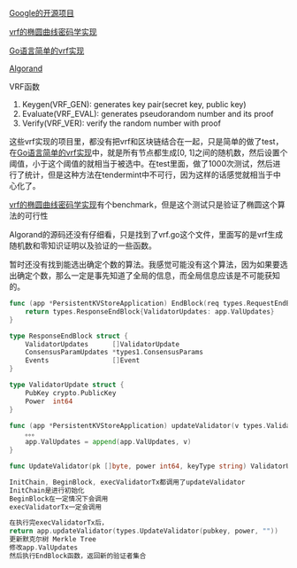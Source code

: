 [Google的开源项目](https://github.com/google/draft-irtf-cfrg-vrf)

[vrf的椭圆曲线密码学实现](https://github.com/vechain/go-ecvrf)

[Go语言简单的vrf实现](https://github.com/yoseplee/vrf)

[Algorand](https://github.com/algorand/go-algorand)



VRF函数

1. Keygen(VRF_GEN): generates key pair(secret key, public key)
2. Evaluate(VRF_EVAL): generates pseudorandom number and its proof
3. Verify(VRF_VER): verify the random number with proof



这些vrf实现的项目里，都没有把vrf和区块链结合在一起，只是简单的做了test，在[Go语言简单的vrf实现](https://github.com/yoseplee/vrf)中，就是所有节点都生成[0, 1]之间的随机数，然后设置个阈值，小于这个阈值的就相当于被选中。在test里面，做了1000次测试，然后进行了统计，但是这种方法在tendermint中不可行，因为这样的话感觉就相当于中心化了。

[vrf的椭圆曲线密码学实现](https://github.com/vechain/go-ecvrf)有个benchmark，但是这个测试只是验证了椭圆这个算法的可行性

Algorand的源码还没有仔细看，只是找到了vrf.go这个文件，里面写的是vrf生成随机数和零知识证明以及验证的一些函数。

暂时还没有找到能选出确定个数的算法。我感觉可能没有这个算法，因为如果要选出确定个数，那么一定是事先知道了全局的信息，而全局信息应该是不可能获知的。



```go
func (app *PersistentKVStoreApplication) EndBlock(req types.RequestEndBlock) types.ResponseEndBlock {
	return types.ResponseEndBlock{ValidatorUpdates: app.ValUpdates}
}

type ResponseEndBlock struct {
	ValidatorUpdates      []ValidatorUpdate       
	ConsensusParamUpdates *types1.ConsensusParams 
	Events                []Event                 
}

type ValidatorUpdate struct {
	PubKey crypto.PublicKey
	Power  int64
}

func (app *PersistentKVStoreApplication) updateValidator(v types.ValidatorUpdate) types.ResponseDeliverTx {
    。。。
    app.ValUpdates = append(app.ValUpdates, v)
}

func UpdateValidator(pk []byte, power int64, keyType string) ValidatorUpdate

InitChain, BeginBlock, execValidatorTx都调用了updateValidator
InitChain是进行初始化
BeginBlock在一定情况下会调用
execValidatorTx一定会调用

在执行完execValidatorTx后，
return app.updateValidator(types.UpdateValidator(pubkey, power, ""))
更新默克尔树 Merkle Tree
修改app.ValUpdates
然后执行EndBlock函数，返回新的验证者集合


```






